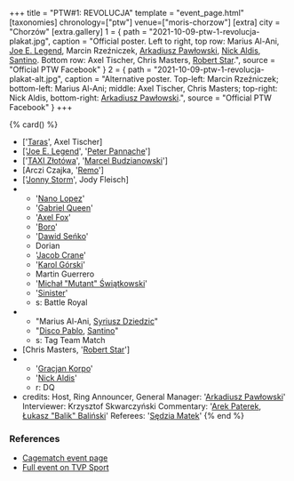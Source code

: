 +++
title = "PTW#1: REVOLUCJA"
template = "event_page.html"
[taxonomies]
chronology=["ptw"]
venue=["moris-chorzow"]
[extra]
city = "Chorzów"
[extra.gallery]
1 = { path = "2021-10-09-ptw-1-revolucja-plakat.jpg", caption = "Official poster. Left to right, top row: Marius Al-Ani, [Joe E. Legend](@/w/joe-legend.md), Marcin Rzeźniczek, [Arkadiusz Pawłowski](@/w/pan-pawlowski.md), [Nick Aldis](@/w/nick-aldis.md), [Santino](@/w/santino.md). Bottom row: Axel Tischer, Chris Masters, [Robert Star](@/w/robert-star.md).", source = "Official PTW Facebook" }
2 = { path = "2021-10-09-ptw-1-revolucja-plakat-alt.jpg", caption = "Alternative poster. Top-left: Marcin Rzeźniczek; bottom-left: Marius Al-Ani; middle: Axel Tischer, Chris Masters; top-right: Nick Aldis, bottom-right: [Arkadiusz Pawłowski](@/w/pan-pawlowski.md).", source = "Official PTW Facebook" }
+++

{% card() %}
- ['[Taras](@/w/taras.md)', Axel Tischer]
- ['[Joe E. Legend](@/w/joe-legend.md)', '[Peter Pannache](@/w/peter-pannache.md)']
- ['[TAXI Złotówa](@/w/taxi-zlotowa.md)', '[Marcel Budzianowski](@/w/marcelito.md)']
- [Arczi Czajka, '[Remo](@/w/remo.md)']
- ['[Jonny Storm](@/w/jonny-storm.md)', Jody Fleisch]
- - '[Nano Lopez](@/w/nano-lopez.md)'
  - '[Gabriel Queen](@/w/gabriel-queen.md)'
  - '[Axel Fox](@/w/axel-fox.md)'
  - '[Boro](@/w/boro.md)'
  - '[Dawid Seńko](@/w/puncher.md)'
  - Dorian
  - '[Jacob Crane](@/w/jacob-crane.md)'
  - '[Karol Górski](@/w/iskra.md)'
  - Martin Guerrero
  - '[Michał "Mutant" Świątkowski](@/w/mutant.md)'
  - '[Sinister](@/w/sinister.md)'
  - s: Battle Royal
- - "Marius Al-Ani, [Syriusz Dziedzic](@/w/dziedzic.md)"
  -  "[Disco Pablo](@/w/disco-pablo.md), [Santino](@/w/santino.md)"
  - s: Tag Team Match
- [Chris Masters, '[Robert Star](@/w/robert-star.md)']
- - '[Gracjan Korpo](@/w/gracjan-korpo.md)'
  - '[Nick Aldis](@/w/nick-aldis.md)'
  - r: DQ
- credits:
    Host, Ring Announcer, General Manager: '[Arkadiusz Pawłowski](@/w/pan-pawlowski.md)'
    Interviewer: Krzysztof Skwarczyński
    Commentary: '[Arek Paterek](@/w/arek-paterek.md), [Łukasz "Balik" Baliński](@/w/lukasz-balinski.md)'
    Referees: '[Sędzia Matek](@/w/sedzia-matek.md)'
{% end %}

### References

* [Cagematch event page](https://www.cagematch.net/?id=1&nr=326348)
* [Full event on TVP Sport][ptwrevolucja-tvp-sport]

[ptwrevolucja-tvp-sport]: https://sport.tvp.pl/56112996/kinguin-prime-time-wrestling-1-revolucja-transmisja-na-zywo-online-live-stream-gdzie-ogladac
